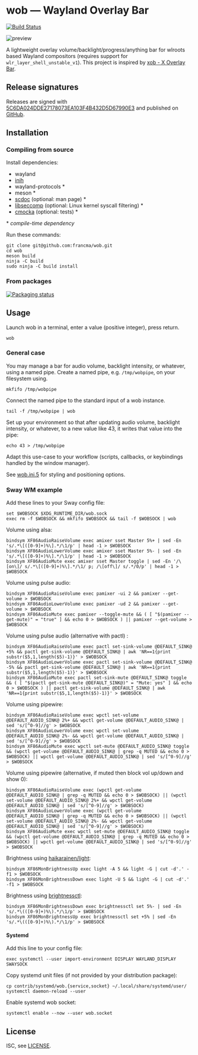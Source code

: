 # wob — Wayland Overlay Bar

[![Build Status](https://github.com/francma/wob/workflows/test/badge.svg)](https://github.com/francma/wob/actions)

![preview](https://martinfranc.eu/wob-preview.svg)

A lightweight overlay volume/backlight/progress/anything bar for wlroots based Wayland compositors (requires support for `wlr_layer_shell_unstable_v1`). This project is inspired by [xob - X Overlay Bar](https://github.com/florentc/xob).

## Release signatures

Releases are signed with [5C6DA024DDE27178073EA103F4B432D5D67990E3](https://keys.openpgp.org/vks/v1/by-fingerprint/5C6DA024DDE27178073EA103F4B432D5D67990E3) and published on [GitHub](https://github.com/francma/wob/releases).

## Installation

### Compiling from source

Install dependencies:

- wayland
- [inih](https://github.com/benhoyt/inih)
- wayland-protocols \*
- meson \*
- [scdoc](https://git.sr.ht/~sircmpwn/scdoc) (optional: man page) \*
- [libseccomp](https://github.com/seccomp/libseccomp) (optional: Linux kernel syscall filtering) \*
- [cmocka](https://cmocka.org/) (optional: tests) \*

\* _compile-time dependency_

Run these commands:

```
git clone git@github.com:francma/wob.git
cd wob
meson build
ninja -C build
sudo ninja -C build install
```

### From packages

[![Packaging status](https://repology.org/badge/tiny-repos/wob.svg)](https://repology.org/project/wob/versions)

## Usage

Launch wob in a terminal, enter a value (positive integer), press return.

```
wob
```

### General case

You may manage a bar for audio volume, backlight intensity, or whatever, using a named pipe. Create a named pipe, e.g. `/tmp/wobpipe`, on your filesystem using.

```
mkfifo /tmp/wobpipe
```

Connect the named pipe to the standard input of a wob instance.

```
tail -f /tmp/wobpipe | wob
```

Set up your environment so that after updating audio volume, backlight intensity, or whatever, to a new value like 43, it writes that value into the pipe:

```
echo 43 > /tmp/wobpipe
```

Adapt this use-case to your workflow (scripts, callbacks, or keybindings handled by the window manager).

See [wob.ini.5](https://github.com/francma/wob/blob/master/wob.ini.5.scd) for styling and positioning options.

### Sway WM example

Add these lines to your Sway config file:

```
set $WOBSOCK $XDG_RUNTIME_DIR/wob.sock
exec rm -f $WOBSOCK && mkfifo $WOBSOCK && tail -f $WOBSOCK | wob
```

Volume using alsa:

```
bindsym XF86AudioRaiseVolume exec amixer sset Master 5%+ | sed -En 's/.*\[([0-9]+)%\].*/\1/p' | head -1 > $WOBSOCK
bindsym XF86AudioLowerVolume exec amixer sset Master 5%- | sed -En 's/.*\[([0-9]+)%\].*/\1/p' | head -1 > $WOBSOCK
bindsym XF86AudioMute exec amixer sset Master toggle | sed -En '/\[on\]/ s/.*\[([0-9]+)%\].*/\1/ p; /\[off\]/ s/.*/0/p' | head -1 > $WOBSOCK
```

Volume using pulse audio:

```
bindsym XF86AudioRaiseVolume exec pamixer -ui 2 && pamixer --get-volume > $WOBSOCK
bindsym XF86AudioLowerVolume exec pamixer -ud 2 && pamixer --get-volume > $WOBSOCK
bindsym XF86AudioMute exec pamixer --toggle-mute && ( [ "$(pamixer --get-mute)" = "true" ] && echo 0 > $WOBSOCK ) || pamixer --get-volume > $WOBSOCK
```

Volume using pulse audio (alternative with pactl) :

```
bindsym XF86AudioRaiseVolume exec pactl set-sink-volume @DEFAULT_SINK@ +5% && pactl get-sink-volume @DEFAULT_SINK@ | awk 'NR==1{print substr($5,1,length($5)-1)}' > $WOBSOCK
bindsym XF86AudioLowerVolume exec pactl set-sink-volume @DEFAULT_SINK@ -5% && pactl get-sink-volume @DEFAULT_SINK@ | awk 'NR==1{print substr($5,1,length($5)-1)}' > $WOBSOCK
bindsym XF86AudioMute exec pactl set-sink-mute @DEFAULT_SINK@ toggle && ( [ "$(pactl get-sink-mute @DEFAULT_SINK@)" = "Mute: yes" ] && echo 0 > $WOBSOCK ) || pactl get-sink-volume @DEFAULT_SINK@ | awk 'NR==1{print substr($5,1,length($5)-1)}' > $WOBSOCK
```

Volume using pipewire:

```
bindsym XF86AudioRaiseVolume exec wpctl set-volume @DEFAULT_AUDIO_SINK@ 2%+ && wpctl get-volume @DEFAULT_AUDIO_SINK@ | sed 's/[^0-9]//g' > $WOBSOCK
bindsym XF86AudioLowerVolume exec wpctl set-volume @DEFAULT_AUDIO_SINK@ 2%- && wpctl get-volume @DEFAULT_AUDIO_SINK@ | sed 's/[^0-9]//g' > $WOBSOCK
bindsym XF86AudioMute exec wpctl set-mute @DEFAULT_AUDIO_SINK@ toggle && (wpctl get-volume @DEFAULT_AUDIO_SINK@ | grep -q MUTED && echo 0 > $WOBSOCK) || wpctl get-volume @DEFAULT_AUDIO_SINK@ | sed 's/[^0-9]//g' > $WOBSOCK
```

Volume using pipewire (alternative, if muted then block vol up/down and show 0):

```
bindsym XF86AudioRaiseVolume exec (wpctl get-volume @DEFAULT_AUDIO_SINK@ | grep -q MUTED && echo 0 > $WOBSOCK) || (wpctl set-volume @DEFAULT_AUDIO_SINK@ 2%+ && wpctl get-volume @DEFAULT_AUDIO_SINK@ | sed 's/[^0-9]//g' > $WOBSOCK)
bindsym XF86AudioLowerVolume exec (wpctl get-volume @DEFAULT_AUDIO_SINK@ | grep -q MUTED && echo 0 > $WOBSOCK) || (wpctl set-volume @DEFAULT_AUDIO_SINK@ 2%- && wpctl get-volume @DEFAULT_AUDIO_SINK@ | sed 's/[^0-9]//g' > $WOBSOCK)
bindsym XF86AudioMute exec wpctl set-mute @DEFAULT_AUDIO_SINK@ toggle && (wpctl get-volume @DEFAULT_AUDIO_SINK@ | grep -q MUTED && echo 0 > $WOBSOCK) || wpctl get-volume @DEFAULT_AUDIO_SINK@ | sed 's/[^0-9]//g' > $WOBSOCK
```

Brightness using [haikarainen/light](https://github.com/haikarainen/light):

```
bindsym XF86MonBrightnessUp exec light -A 5 && light -G | cut -d'.' -f1 > $WOBSOCK
bindsym XF86MonBrightnessDown exec light -U 5 && light -G | cut -d'.' -f1 > $WOBSOCK
```

Brightness using [brightnessctl](https://github.com/Hummer12007/brightnessctl):

```
bindsym XF86MonBrightnessDown exec brightnessctl set 5%- | sed -En 's/.*\(([0-9]+)%\).*/\1/p' > $WOBSOCK
bindsym XF86MonBrightnessUp exec brightnessctl set +5% | sed -En 's/.*\(([0-9]+)%\).*/\1/p' > $WOBSOCK
```

#### Systemd

Add this line to your config file:

```
exec systemctl --user import-environment DISPLAY WAYLAND_DISPLAY SWAYSOCK
```

Copy systemd unit files (if not provided by your distribution package):

```
cp contrib/systemd/wob.{service,socket} ~/.local/share/systemd/user/
systemctl daemon-reload --user
```

Enable systemd wob socket:

```
systemctl enable --now --user wob.socket
```

## License

ISC, see [LICENSE](/LICENSE).
